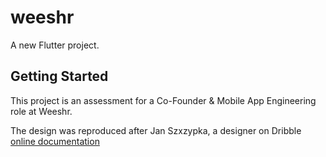 
# weeshr

A new Flutter project.

## Getting Started

This project is an assessment for a Co-Founder & Mobile App Engineering role at Weeshr.

The design was reproduced after Jan Szxzypka, a designer on Dribble
[online documentation](https://dribbble.com/shots/16308112-Weather-Forecast-Mobile-App
)

